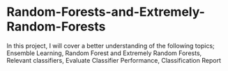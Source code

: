 # Random-Forests-and-Extremely-Random-Forests
In this project, I will cover a better understanding of the following topics;  Ensemble Learning, Random Forest and Extremely Random Forests, Relevant classifiers, Evaluate Classifier Performance, Classification Report
